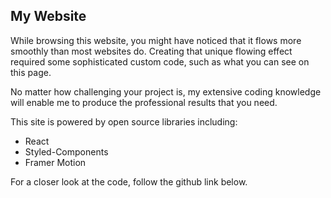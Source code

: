 ## My Website

While browsing this website, you might have noticed that it flows more smoothly than most websites do. Creating that unique flowing effect required some sophisticated custom code, such as what you can see on this page.

No matter how challenging your project is, my extensive coding knowledge will enable me to produce the professional results that you need.

This site is powered by open source libraries including:

- React
- Styled-Components
- Framer Motion

For a closer look at the code, follow the github link below.
